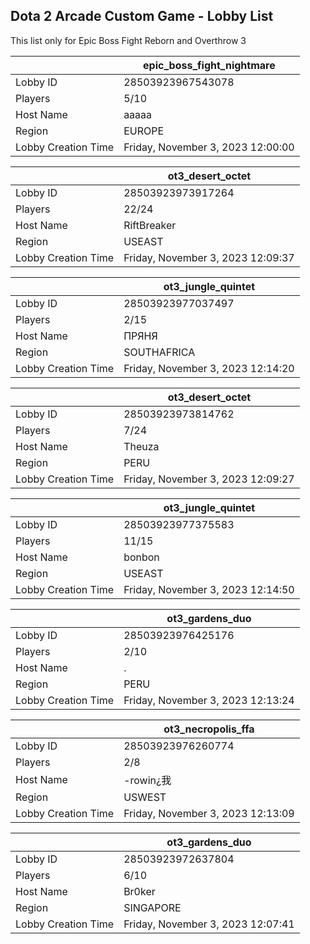 ## Dota 2 Arcade Custom Game - Lobby List

This list only for Epic Boss Fight Reborn and Overthrow 3

|  | epic_boss_fight_nightmare |
| ------ | ------ |
| Lobby ID | 28503923967543078 |
| Players | 5/10 |
| Host Name | ааааа |
| Region | EUROPE |
| Lobby Creation Time | Friday, November 3, 2023 12:00:00 |


|  | ot3_desert_octet |
| ------ | ------ |
| Lobby ID | 28503923973917264 |
| Players | 22/24 |
| Host Name | RiftBreaker |
| Region | USEAST |
| Lobby Creation Time | Friday, November 3, 2023 12:09:37 |


|  | ot3_jungle_quintet |
| ------ | ------ |
| Lobby ID | 28503923977037497 |
| Players | 2/15 |
| Host Name | ПРЯНЯ |
| Region | SOUTHAFRICA |
| Lobby Creation Time | Friday, November 3, 2023 12:14:20 |


|  | ot3_desert_octet |
| ------ | ------ |
| Lobby ID | 28503923973814762 |
| Players | 7/24 |
| Host Name | Theuza |
| Region | PERU |
| Lobby Creation Time | Friday, November 3, 2023 12:09:27 |


|  | ot3_jungle_quintet |
| ------ | ------ |
| Lobby ID | 28503923977375583 |
| Players | 11/15 |
| Host Name | bonbon |
| Region | USEAST |
| Lobby Creation Time | Friday, November 3, 2023 12:14:50 |


|  | ot3_gardens_duo |
| ------ | ------ |
| Lobby ID | 28503923976425176 |
| Players | 2/10 |
| Host Name | . |
| Region | PERU |
| Lobby Creation Time | Friday, November 3, 2023 12:13:24 |


|  | ot3_necropolis_ffa |
| ------ | ------ |
| Lobby ID | 28503923976260774 |
| Players | 2/8 |
| Host Name | -rowin¿我 |
| Region | USWEST |
| Lobby Creation Time | Friday, November 3, 2023 12:13:09 |


|  | ot3_gardens_duo |
| ------ | ------ |
| Lobby ID | 28503923972637804 |
| Players | 6/10 |
| Host Name | Br0ker |
| Region | SINGAPORE |
| Lobby Creation Time | Friday, November 3, 2023 12:07:41 |


